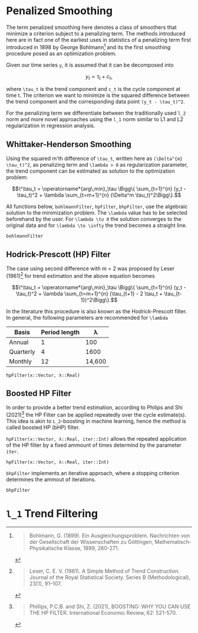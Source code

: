 # Penalized Smoothing

The term penalized smoothing here denotes a class of smoothers  that minimize a criterion 
subject to a penalizing term. The methods
introduced here are in fact one of the earliest uses in statistics of a 
penalizing term first introduced in 1898 by George Bohlmann[^Bohl99] and its 
the first smoothing procedure posed as an optimization problem. 

[^Bohl99]:
	> Bohlmann, G. (1899). Ein Ausgleichungsproblem. Nachrichten von der Gesellschaft der Wissenschaften zu Göttingen, Mathematisch-Physikalische Klasse, 1899, 260-271.

Given our time series ``y``, it is assumed that it can be decomposed into
```math
	y_t = \tau_t + c_t,
```
where ``\tau_t`` is the trend component and ``c_t`` is the cycle component at time t. 
The criterion we want to minimize is the squared difference between the 
trend component and the corresponding data point ``(y_t - \tau_t)^2``.

For the penalizing term we differentiate between the traditionally used ``l_2``
norm and more novel approaches using the ``l_1`` norm similar to L1 and L2 regularization in regression analysis. 


## Whittaker-Henderson Smoothing

Using the squared m'th difference of ``\tau_t``, written here as ``(\Delta^{m} \tau_t)^2``,
as penalizing term and ``\lambda > 0`` as regularization parameter, the trend
component can be estimated as solution to the optimization problem:

```math
\^\tau_t = 	\operatorname*{arg\,min}_\tau \Bigg\{ \sum_{t=1}^{n} (y_t - \tau_t)^2 + \lambda \sum_{t=m+1}^{n} 
(\Delta^m \tau_t)^2\Bigg\}.
```

All functions below, `bohlmannFilter`, `hpFilter`, `bhpFilter`, use the algebraic solution to the minimization problem. 
The ``\lambda`` value has to be selected beforehand by the user.
For ``\lambda \to 0`` the solution converges to the original data and for ``\lambda \to \infty`` the trend becomes a straight line. 


```@docs
bohlmannFilter
```

## Hodrick-Prescott (HP) Filter
The case using second difference with m = 2 was proposed by Leser (1961)[^Leser61] for trend estimation and the above equation becomes 

[^Leser61]:
	> Leser, C. E. V. (1961). A Simple Method of Trend Construction. Journal of the Royal Statistical Society. Series B (Methodological), 23(1), 91–107.

```math
\^\tau_t = 	\operatorname*{arg\,min}_\tau \Bigg\{ \sum_{t=1}^{n} (y_t - \tau_t)^2 + \lambda \sum_{t=m+1}^{n} 
(\tau_{t+1} - 2 \tau_t + \tau_{t-1})^2\Bigg\}.
```

In the literature this procedure is also known as the Hodrick-Prescott filter.  In general, the following parameters are recommended for ``\lambda``

| Basis     | Period length     | λ           |
| ------    | -----------       | ----------  |
| Annual    | 1                 | 100         |
| Quarterly | 4                 | 1600        |
| Monthly   | 12                | 14,600      |





```@docs
hpFilter(x::Vector, λ::Real)
```

## Boosted HP Filter

In order to provide a better trend estimation, according to Philips and Shi (2021)[^PhilShi21]
the HP Filter can be applied repeatedly over the cycle estimate(s). This idea
is akin to ``L_2``-boosting in machine learning, hence the method is called boosted HP
(bHP) filter. 

[^PhilShi21]:
	> Phillips, P.C.B. and Shi, Z. (2021), BOOSTING: WHY YOU CAN USE THE HP FILTER. International Economic Review, 62: 521-570.

`hpFilter(x::Vector, λ::Real, iter::Int)` allows the repeated application of the HP filter by a fixed ammount of times determind by the parameter `iter`.

```@docs
hpFilter(x::Vector, λ::Real, iter::Int)
```

`bhpFilter` implements an iterative approach, where a stopping criterion determines
the ammout of iterations.

```@docs
bhpFilter
```

# ``l_1`` Trend Filtering
